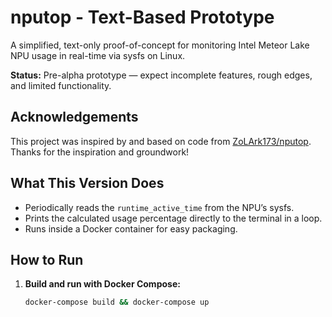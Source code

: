 # nputop - Text-Based Prototype

A simplified, text-only proof-of-concept for monitoring Intel Meteor Lake NPU usage in real-time via sysfs on Linux.

**Status:** Pre-alpha prototype — expect incomplete features, rough edges, and limited functionality.

## Acknowledgements

This project was inspired by and based on code from [ZoLArk173/nputop](https://github.com/ZoLArk173/nputop). Thanks for the inspiration and groundwork!

## What This Version Does

- Periodically reads the `runtime_active_time` from the NPU’s sysfs.
- Prints the calculated usage percentage directly to the terminal in a loop.
- Runs inside a Docker container for easy packaging.

## How to Run

1. **Build and run with Docker Compose:**
   ```bash
   docker-compose build && docker-compose up
